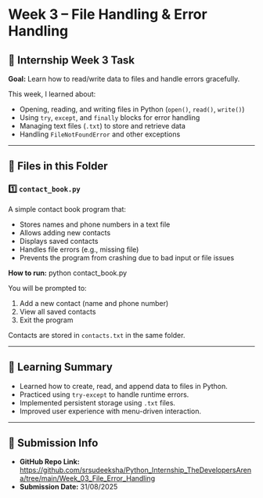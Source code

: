 # Week 3 – File Handling & Error Handling

## 📅 Internship Week 3 Task
**Goal:** Learn how to read/write data to files and handle errors gracefully.  

This week, I learned about:
- Opening, reading, and writing files in Python (`open()`, `read()`, `write()`)
- Using `try`, `except`, and `finally` blocks for error handling
- Managing text files (`.txt`) to store and retrieve data
- Handling `FileNotFoundError` and other exceptions

---

## 📂 Files in this Folder

### 1️⃣ `contact_book.py`
A simple contact book program that:
- Stores names and phone numbers in a text file
- Allows adding new contacts
- Displays saved contacts
- Handles file errors (e.g., missing file)
- Prevents the program from crashing due to bad input or file issues

**How to run:**
python contact_book.py


You will be prompted to:
1. Add a new contact (name and phone number)
2. View all saved contacts
3. Exit the program

Contacts are stored in `contacts.txt` in the same folder.

---

## 📝 Learning Summary
- Learned how to create, read, and append data to files in Python.
- Practiced using `try-except` to handle runtime errors.
- Implemented persistent storage using `.txt` files.
- Improved user experience with menu-driven interaction.

---

## 📌 Submission Info
- **GitHub Repo Link:** https://github.com/srsudeeksha/Python_Internship_TheDevelopersArena/tree/main/Week_03_File_Error_Handling
- **Submission Date:** 31/08/2025
